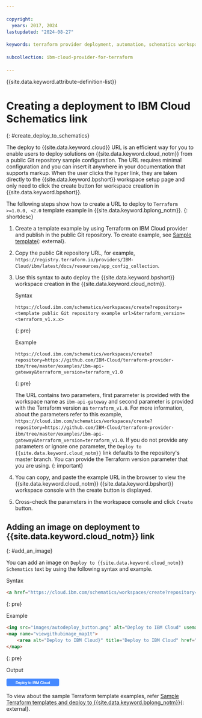 ```yaml
---

copyright:
  years: 2017, 2024
lastupdated: "2024-08-27"

keywords: terraform provider deployment, automation, schematics workspace, ibm cloud terraform provider deployment, schematics workspace creation, auto deploy 

subcollection: ibm-cloud-provider-for-terraform

---
```


{{site.data.keyword.attribute-definition-list}}


# Creating a deployment to IBM Cloud Schematics link
{: #create_deploy_to_schematics}

The deploy to {{site.data.keyword.cloud}} URL is an efficient way for you to enable users to deploy solutions on {{site.data.keyword.cloud_notm}} from a public Git repository sample configuration. The URL requires minimal configuration and you can insert it anywhere in your documentation that supports markup. When the user clicks the hyper link, they are taken directly to the {{site.data.keyword.bpshort}} workspace setup page and only need to click the create button for workspace creation in {{site.data.keyword.bpshort}}.

The following steps show how to create a URL to deploy to `Terraform >=1.0.0, <2.0` template example in {{site.data.keyword.bplong_notm}}.
{: shortdesc}

1. Create a template example by using Terraform on IBM Cloud provider and publish in the public Git repository. To create example, see [Sample template](https://github.com/IBM-Cloud/terraform-provider-ibm/tree/master/examples){: external}.
2. Copy the public Git repository URL, for example, `https://registry.terraform.io/providers/IBM-Cloud/ibm/latest/docs/resources/app_config_collection`.
3. Use this syntax to auto deploy the {{site.data.keyword.bpshort}} workspace creation in the {{site.data.keyword.cloud_notm}}.

    Syntax

    ```text
    https://cloud.ibm.com/schematics/workspaces/create?repository=<template public Git repository example url>&terraform_version=<terraform_v1.x.x>
    ```
    {: pre}

    Example

    ```text
    https://cloud.ibm.com/schematics/workspaces/create?repository=https://github.com/IBM-Cloud/terraform-provider-ibm/tree/master/examples/ibm-api-gateway&terraform_version=terraform_v1.0
    ```
    {: pre}

    The URL contains two parameters, first parameter is provided with the workspace name as `ibm-api-gateway` and second parameter is provided with the Terraform version as `terraform_v1.0`. For more information, about the parameters refer to this example, `https://cloud.ibm.com/schematics/workspaces/create?repository=https://github.com/IBM-Cloud/terraform-provider-ibm/tree/master/examples/ibm-api-gateway&terraform_version=terraform_v1.0`. If you do not provide any parameters or ignore one parameter, the `Deploy to {{site.data.keyword.cloud_notm}}` link defaults to the repository's master branch. You can provide the Terraform version parameter that you are using.
    {: important}

4. You can copy, and paste the example URL in the browser to view the {{site.data.keyword.cloud_notm}} {{site.data.keyword.bpshort}} workspace console with the create button is displayed.
5. Cross-check the parameters in the workspace console and click `Create` button.

## Adding an image on deployment to {{site.data.keyword.cloud_notm}} link
{: #add_an_image}

You can add an image on `Deploy to {{site.data.keyword.cloud_notm}} Schematics` text by using the following syntax and example.

Syntax
```html
<a href="https://cloud.ibm.com/schematics/workspaces/create?repository=<public Git repository example URL>/<workspace name>&terraform_version=terraform_xx">Deploy to IBM Cloud Schematics <img src=<image location>></a>
```
{: pre}

Example

```html
<img src="images/autodeploy_button.png" alt="Deploy to IBM Cloud" usemap="#viewgithubimage_map1t">
<map name="viewgithubimage_map1t">
    <area alt="Deploy to IBM Cloud}" title="Deploy to IBM Cloud" href="https://cloud.ibm.com/schematics/workspaces/create?repository=https://github.com/IBM-Cloud/terraform-provider-ibm/tree/master/examples/ibm-api-gateway&terraform_version=terraform_v1.0" target="_blank" coords="3,1,140,20" shape="rect">
</map>
```
{: pre}

Output

<img usemap="#deploybutton_map1t" alt="Auto deployment button" src="images/autodeploy_button.png"><map name="deploybutton_map1t" alt="This image leads to create an action.">
    <area alt="Deploy to {{site.data.keyword.cloud_notm}}" title="Deploy to {{site.data.keyword.cloud_notm}}" href="https://cloud.ibm.com/schematics/workspaces/create?repository=https://github.com/IBM-Cloud/terraform-provider-ibm/tree/master/examples/ibm-api-gateway&terraform_version=terraform_v1.0" target="_blank" coords="1,3,139,20" shape="rect">
</map>

To view about the sample Terraform template examples, refer [Sample Terraform templates and deploy to {{site.data.keyword.bplong_notm}}](https://registry.terraform.io/providers/IBM-Cloud/ibm/latest/docs/resources/app_config_collection){: external}.
